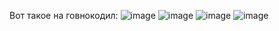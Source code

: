Вот такое на говнокодил:
![image](https://github.com/Egashok/effective-summer/assets/55044715/61bd45a5-ab49-4b17-9ff6-a2622d6cfc3f)
![image](https://github.com/Egashok/effective-summer/assets/55044715/ea1d51f3-5ba6-4b3e-88a1-1fff89e2ae2b)
![image](https://github.com/Egashok/effective-summer/assets/55044715/5ec046ae-d9cd-4b75-8e4f-7856086b58eb)
![image](https://github.com/Egashok/effective-summer/assets/55044715/8e5bde0b-ac94-4874-a146-6aaa229b6290)
